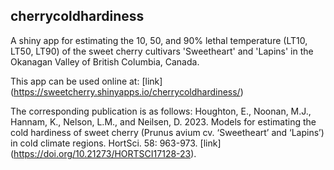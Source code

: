 ## cherrycoldhardiness

A shiny app for estimating the 10, 50, and 90% lethal temperature (LT10, LT50, LT90) of the sweet cherry cultivars 'Sweetheart' and 'Lapins' in the Okanagan Valley of British Columbia, Canada.

This app can be used online at: [link] (https://sweetcherry.shinyapps.io/cherrycoldhardiness/)

The corresponding publication is as follows: Houghton, E., Noonan, M.J., Hannam, K., Nelson, L.M., and Neilsen, D. 2023. Models for estimating the cold hardiness of sweet cherry (Prunus avium cv. ‘Sweetheart’ and ‘Lapins’) in cold climate regions. HortSci. 58: 963-973. [link] (https://doi.org/10.21273/HORTSCI17128-23).